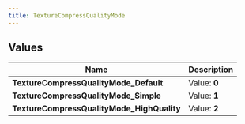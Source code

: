 ```yaml
---
title: TextureCompressQualityMode
---
```


## Values
| Name | Description |
| ---- | ----------- |
| **TextureCompressQualityMode_Default** | Value: **0** |
| **TextureCompressQualityMode_Simple** | Value: **1** |
| **TextureCompressQualityMode_HighQuality** | Value: **2** |

